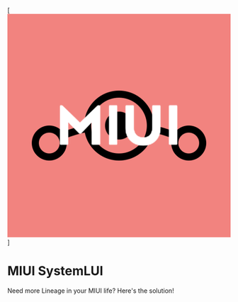 [![Logo](media/logo.png)]
# MIUI SystemLUI
Need more Lineage in your MIUI life? Here's the solution!
